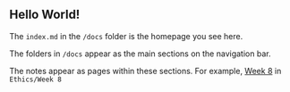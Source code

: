 ## Hello World!

The `index.md` in the `/docs` folder is the homepage you see here.

The folders in `/docs` appear as the main sections on the navigation bar.

The notes appear as pages within these sections. For example, [Week 8](sheridan-vault/Ethics/Week%208/Week%208.md) in `Ethics/Week 8`
